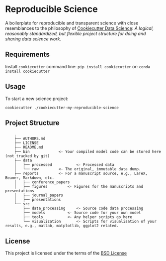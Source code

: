 Reproducible Science
====================

A boilerplate for reproducible and transparent science with close resemblances to the philosophy of [Cookiecutter Data Science](https://github.com/drivendata/cookiecutter-data-science): *A logical, reasonably standardized, but flexible project structure for doing and sharing data science work.*

Requirements
------------
Install `cookiecutter` command line: `pip install cookiecutter`
or:
`conda install cookiecutter`

Usage
-----
To start a new science project:

`cookiecutter ./cookiecutter-my-reproducible-science`

Project Structure
-----------------


```
    .
    ├── AUTHORS.md
    ├── LICENSE
    ├── README.md
    ├── bin				<- Your compiled model code can be stored here (not tracked by git)  
    ├── data
    │   ├── processed			<- Processed data
    │   └── raw			<- The original, immutable data dump.
    ├── reports			<- For a manuscript source, e.g., LaTeX, Beamer, Markdown, etc.
    │   ├── conference_papers		
    │   ├── figures			<- Figures for the manuscripts and presentations
    │   ├── journal_papers
    │   ├── presentations
    └── src
        ├── data_processing		<- Source code data processing
        ├── models			<- Source code for your own model
        ├── tools			<- Any helper scripts go here
        └── visualization		<- Scripts for visualisation of your results, e.g., matlab, matplotlib, ggplot2 related.
```

License
-------
This project is licensed under the terms of the [BSD License](/LICENSE)
